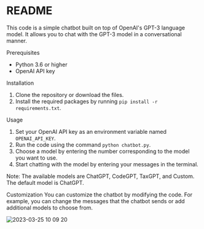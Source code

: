 # README

This code is a simple chatbot built on top of OpenAI's GPT-3 language model. It allows you to chat with the GPT-3 model in a conversational manner.

Prerequisites
- Python 3.6 or higher
- OpenAI API key

Installation
1. Clone the repository or download the files.
2. Install the required packages by running `pip install -r requirements.txt`.

Usage
1. Set your OpenAI API key as an environment variable named `OPENAI_API_KEY`.
2. Run the code using the command `python chatbot.py`.
3. Choose a model by entering the number corresponding to the model you want to use.
4. Start chatting with the model by entering your messages in the terminal.

Note: The available models are ChatGPT, CodeGPT, TaxGPT, and Custom. The default model is ChatGPT.

Customization
You can customize the chatbot by modifying the code. For example, you can change the messages that the chatbot sends or add additional models to choose from.

![2023-03-25 10 09 20](https://user-images.githubusercontent.com/4071596/227708227-ceaa6722-5b21-4400-8089-d1fabc9477ff.gif)

